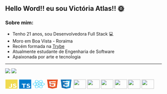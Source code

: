 ## Hello Word!! eu sou Victória Atlas!! :sun_with_face:

### Sobre mim:
* Tenho 21 anos, sou Desenvolvedora Full Stack :computer:
* Moro em Boa Vista - Roraima 
* Recém formada na [Trybe](https://www.betrybe.com/)
* Atualmente estudante de Engenharia de Software
* Apaixonada por arte e tecnologia

- - - -

<div>
    <img height="180em" src="https://github-readme-stats.vercel.app/api?username=victoriaatlas&show_icons=true&include_all_commits=true&theme=radical">
    <img height="180em" src="https://github-readme-stats.vercel.app/api/top-langs/?username=victoriaatlas&theme=radical&card_width=200&layout=compact">
</div>
<div style="display: inline_block"><br>
  <img align="center" alt="Rafa-Js" height="30" width="40" src="https://raw.githubusercontent.com/devicons/devicon/master/icons/javascript/javascript-plain.svg">
  <img align="center"  height="30" width="40" src="https://raw.githubusercontent.com/devicons/devicon/master/icons/typescript/typescript-plain.svg">
  <img align="center"  height="30" width="40" src="https://raw.githubusercontent.com/devicons/devicon/master/icons/react/react-original.svg">
  <img align="center"  height="30" width="40" src="https://raw.githubusercontent.com/devicons/devicon/master/icons/html5/html5-original.svg">
  <img align="center"  height="30" width="40" src="https://raw.githubusercontent.com/devicons/devicon/master/icons/css3/css3-original.svg">
  <img align="center"  height="30" width="40" src="https://cdn.jsdelivr.net/gh/devicons/devicon/icons/docker/docker-original.svg" />
  <img align="center"  height="30" width="40" src="https://cdn.jsdelivr.net/gh/devicons/devicon/icons/figma/figma-original.svg" />
  <img align="center"  height="30" width="40" src="https://cdn.jsdelivr.net/gh/devicons/devicon/icons/heroku/heroku-plain.svg" />
  <img align="center"  height="30" width="40" src="https://cdn.jsdelivr.net/gh/devicons/devicon/icons/linux/linux-original.svg" />
  <img align="center"  height="30" width="40" src="https://cdn.jsdelivr.net/gh/devicons/devicon/icons/mysql/mysql-original.svg" />
  <img align="center"  height="30" width="40" src="https://cdn.jsdelivr.net/gh/devicons/devicon/icons/nodejs/nodejs-original.svg" />
</div>
         
